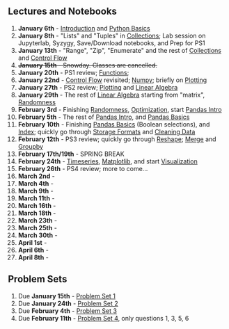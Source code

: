 
## Lectures and Notebooks
1. **January 6th** - [Introduction](https://datascience.quantecon.org/introduction/) and [Python Basics](https://datascience.quantecon.org/python_fundamentals/basics.html)
2. **January 8th** - "Lists" and "Tuples" in [Collections](https://datascience.quantecon.org/python_fundamentals/collections.html); Lab session on Jupyterlab, Syzygy, Save/Download notebooks, and Prep for PS1
3. **January 13th** - "Range", "Zip", "Enumerate" and the rest of [Collections](https://datascience.quantecon.org/python_fundamentals/collections.html) and [Control Flow](https://datascience.quantecon.org/python_fundamentals/control_flow.html)
4. ~~**January 15th** - Snowday. Classes are cancelled.~~
5. **January 20th** - PS1 review; [Functions](https://datascience.quantecon.org/python_fundamentals/functions.html);
6. **January 22nd** - [Control Flow](https://datascience.quantecon.org/python_fundamentals/control_flow.html) revisited; [Numpy](https://datascience.quantecon.org/scientific/numpy_arrays.html); briefly on [Plotting](https://datascience.quantecon.org/scientific/plotting.html)
7. **January 27th** - PS2 review; [Plotting](https://datascience.quantecon.org/scientific/plotting.html) and [Linear Algebra](https://datascience.quantecon.org/scientific/applied_linalg.html)
8. **January 29th** - The rest of [Linear Algebra](https://datascience.quantecon.org/scientific/applied_linalg.html) starting from "matrix", [Randomness](https://datascience.quantecon.org/scientific/randomness.html)
9. **February 3rd** - Finishing [Randomness](https://datascience.quantecon.org/scientific/randomness.html), [Optimization](https://datascience.quantecon.org/scientific/optimization.html), start [Pandas Intro](https://datascience.quantecon.org/pandas/intro.html)
10. **February 5th** - The rest of [Pandas Intro](https://datascience.quantecon.org/pandas/intro.html), and [Pandas Basics](https://datascience.quantecon.org/pandas/basics.html)
11. **February 10th** - Finishing [Pandas Basics](https://datascience.quantecon.org/pandas/basics.html) (Boolean selections), and [Index](https://datascience.quantecon.org/pandas/the_index.html); quickly go through [Storage Formats](https://datascience.quantecon.org/pandas/storage_formats.html) and  [Cleaning Data](https://datascience.quantecon.org/pandas/data_clean.html)
12. **February 12th** - PS3 review; quickly go through [Reshape](https://datascience.quantecon.org/pandas/reshape.html); [Merge](https://datascience.quantecon.org/pandas/merge.html) and [Groupby](https://datascience.quantecon.org/pandas/groupby.html)
13. **February 17th/19th** - SPRING BREAK
14. **February 24th** - [Timeseries](https://datascience.quantecon.org/pandas/timeseries.html), [Matplotlib](https://datascience.quantecon.org/pandas/matplotlib.html), and start [Visualization](https://datascience.quantecon.org/applications/visualization_rules.html)
15. **February 26th** - PS4 review; more to come...
16. **March 2nd** - 
17. **March 4th** - 
18. **March 9th** - 
19. **March 11th** - 
20. **March 16th** - 
21. **March 18th** - 
22. **March 23th** - 
23. **March 25th** - 
24. **March 30th** - 
25. **April 1st** - 
26. **April 6th** - 
27. **April 8th** - 

## Problem Sets
1. Due **January 15th** - [Problem Set 1](https://datascience.quantecon.org/problem_sets/problem_set_1.html)
2. Due **January 24th** - [Problem Set 2](https://datascience.quantecon.org/problem_sets/problem_set_2.html)
3. Due **February 4th** - [Problem Set 3](https://datascience.quantecon.org/problem_sets/problem_set_3.html)
4. Due **February 11th** - [Problem Set 4](https://datascience.quantecon.org/problem_sets/problem_set_4.html), only questions 1, 3, 5, 6
<!--
OLD SCHEDULE

1. **January 3rd** - Intro and pyfun/Basics
2. **January 8th** - pyfun/Collections and start pyfun/Control Flow
3. **January 10th** - Finish Pyfun/Control Flow and start Pyfun/Functions
4. **January 15th** - Scientific/Numpy and Scientific/Plotting
5. **January 17th** - Scientific/LinAlg and Scientific/Randomness
6. **January 22nd** - Review PS2 and Scientific/Optimization
7. **January 24th** - Finish Scientific/Optimization and Introduce Pandas
8. **January 29th** - Pandas: Intro and start Basics
9. **January 31st** - Review of PS3, Pandas: Basics
10. **February 5th** - Pandas: Index and intro to Storage Formats and Data Cleaning
11. **February 7th** - Review PS4, Pandas: Reshaping
12. ~~**February 12th**~~ - snow day 
13. **February 14th** - Pandas: Group-by, merging
14. **February 26th** - Pandas/matplolib visualization (Paul takes over)
15. **February 28th** - Begin applications/visualization_rules
16. **March 5th** - Finish applications/visualization_rules, begin applications/regression 
17. **March 7th** - Intro to regression methods, lasso: applications/regression
18. **March 12th** - Regression forests, neural networks: applications/regression
19. **March 14th** - More visualization and introduction to classification: applications/recidivism
20. **March 19th** - applications/recidivism continued
21. **March 21st** - More classification: applications/classification
22. **March 26th** - Machine learning in economics-estimating nuisance functions: applications/ml_in_economics
23. **March 28th** - Machine learning in economics-heterogeneity: applications/ml_in_economics
24. **April 2nd** -  Mapping: applications/mapping
25. **April 4th** -  Working with text: applications/avalanche

## Problem Sets
1. **January 11th** - Problem Set 1 (uploaded as **executed** ipynb through Canvas)
2. **January 17th (class-time)** - Problem Set 2
3. **January 24th (class-time)** - Problem Set 3
4. **February 1st** - Problem Set 4
5. **February 8th** - Problem Set 5
6. **February 28th** - Problem Set 6
7. Probelm Set 7
8. Problem Set 8
-->
